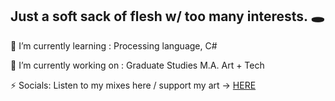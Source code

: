 ## Just a soft sack of flesh w/ too many interests. 🕳

🌱 I’m currently learning : Processing language, C# 

🔭 I’m currently working on : Graduate Studies M.A. Art + Tech

⚡ Socials: Listen to my mixes here / support my art -> [HERE](https://linktr.ee/churaartagency?utm_source=linktree_profile_share&ltsid=539f8985-a1ec-49ee-ad1a-5a3bda95a5a2)

<!--
**whit-e-7/whit-e-7** is a ✨ _special_ ✨ repository because its `README.md` (this file) appears on your GitHub profile.

Here are some ideas to get you started:

- 🔭 I’m currently working on ...
- 🌱 I’m currently learning ...
- 👯 I’m looking to collaborate on ...
- 🤔 I’m looking for help with ...
- 💬 Ask me about ...
- 📫 How to reach me: ...
- 😄 Pronouns: ...
- ⚡ Fun fact: ...
-->
